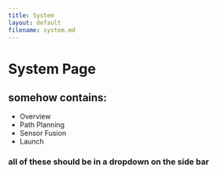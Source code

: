 ```yaml
---
title: System
layout: default
filename: system.md
--- 
```

# System Page
## somehow contains:
- Overview
- Path Planning
- Sensor Fusion
- Launch

### all of these should be in a dropdown on the side bar
